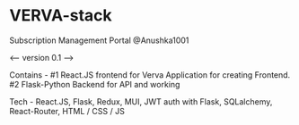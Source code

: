 # VERVA-stack

Subscription Management Portal
@Anushka1001

<-- version 0.1 -->

Contains -
#1 React.JS frontend for Verva Application for creating Frontend.
#2 Flask-Python Backend for API and working

Tech -
React.JS, Flask, Redux, MUI, JWT auth with Flask, SQLalchemy, React-Router, HTML / CSS / JS
